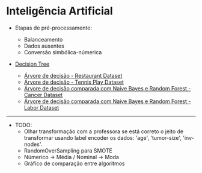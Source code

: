 <h1> Inteligência Artificial </h1>

- Etapas de pré-processamento:
    - Balanceamento
    - Dados ausentes
    - Conversão simbólica-númerica


- [Decision Tree](https://github.com/brunofaria27/artificial-intelligence/tree/main/Decision%20Tree)
    - [Árvore de decisão - Restaurant Dataset](https://github.com/brunofaria27/artificial-intelligence/blob/main/Decision%20Tree/DecisionTreeRestaurant.ipynb)
    - [Árvore de decisão - Tennis Play Dataset](https://github.com/brunofaria27/artificial-intelligence/blob/main/Decision%20Tree/DecisionTreeWeather.ipynb)
    - [Árvore de decisão comparada com Naive Bayes e Random Forest - Cancer Dataset](https://github.com/brunofaria27/artificial-intelligence/blob/main/Decision%20Tree/Naive%20Bayes%20%26%20Random%20Forest%20-%20Difference/DecisionTreeAndNaiveCancer.ipynb)
    - [Árvore de decisão comparada com Naive Bayes e Random Forest - Labor Dataset](https://github.com/brunofaria27/artificial-intelligence/blob/main/Decision%20Tree/Naive%20Bayes%20%26%20Random%20Forest%20-%20Difference/DecisionTreeAndNaiveLabor.ipynb)

-------------------------------
- TODO:
    - Olhar transformação com a professora se está correto o jeito de transformar usando label encoder os dados: 'age', 'tumor-size', 'inv-nodes'.
    - RandomOverSampling para SMOTE
    - Númerico -> Média / Nominal -> Moda
    - Gráfico de comparação entre algoritmos
